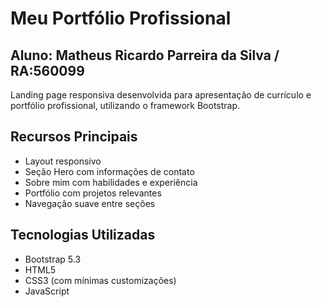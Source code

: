 # Meu Portfólio Profissional
## Aluno: Matheus Ricardo Parreira da Silva / RA:560099
Landing page responsiva desenvolvida para apresentação de currículo e portfólio profissional, utilizando o framework Bootstrap.

## Recursos Principais
- Layout responsivo
- Seção Hero com informações de contato
- Sobre mim com habilidades e experiência
- Portfólio com projetos relevantes
- Navegação suave entre seções

## Tecnologias Utilizadas
- Bootstrap 5.3
- HTML5
- CSS3 (com mínimas customizações)
- JavaScript